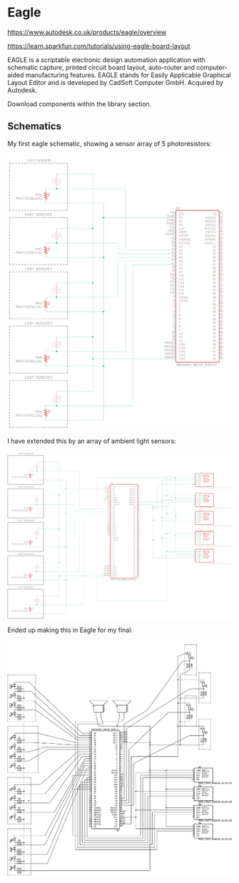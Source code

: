 # Eagle

https://www.autodesk.co.uk/products/eagle/overview

https://learn.sparkfun.com/tutorials/using-eagle-board-layout

EAGLE is a scriptable electronic design automation application with schematic capture, printed circuit board layout, auto-router and computer-aided manufacturing features. EAGLE stands for Easily Applicable Graphical Layout Editor and is developed by CadSoft Computer GmbH. Acquired by Autodesk.

Download components within the library section.

## Schematics

My first eagle schematic, showing a sensor array of 5 photoresistors:

![Schematic](schematic-1.png)

I have extended this by an array of ambient light sensors:

![Schematic](schematic-2.png)

Ended up making this in Eagle for my final:

![Schematic](schematic.png)
